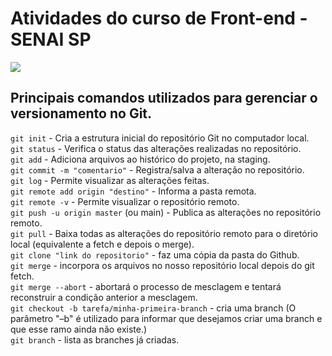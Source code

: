 # Atividades do curso de Front-end - SENAI SP 
![](https://cdn.iconscout.com/icon/free/png-256/git-2752184-2285001.png)
## Principais comandos utilizados para gerenciar o versionamento no Git. <br>
`git init` - Cria a estrutura inicial do repositório Git no computador local.\
`git status` - Verifica o status das alterações realizadas no repositório.\
`git add` - Adiciona arquivos ao histórico do projeto, na staging.\
`git commit -m "comentario"` - Registra/salva a alteração no repositório.\
`git log` - Permite visualizar as alterações feitas.\
`git remote add origin "destino"` - Informa a pasta remota.\
`git remote -v` - Permite visualizar o repositório remoto.\
`git push -u origin master` (ou main) - Publica as alterações no repositório remoto.\
`git pull` - Baixa todas as alterações do repositório remoto para o diretório local (equivalente a fetch e depois o merge).\
`git clone "link do repositorio"` - faz uma cópia da pasta do Github.\
`git merge` - incorpora os arquivos no nosso repositório local depois do git fetch.\
`git merge --abort` - abortará o processo de mesclagem e tentará reconstruir a condição anterior a mesclagem.\
`git checkout -b tarefa/minha-primeira-branch` - cria uma branch (O parâmetro "–b" é utilizado para informar que desejamos criar uma branch e que esse ramo ainda não existe.)\
`git branch` - lista as branches já criadas.
